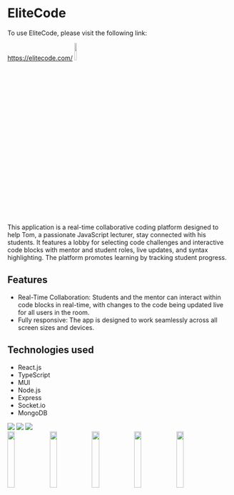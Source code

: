  <h1>EliteCode</h1>
  <p>To use EliteCode, please visit the following link:</p>
  <a href="https://o-pea-m2qy.onrender.com">https://elitecode.com/</a>
   <img src="https://res.cloudinary.com/dmmsf57ko/image/upload/v1733873001/EliteCode/rb0j9irxn3k4ealzywkl.png" width="10%" />
<p>This application is a real-time collaborative coding platform designed to help Tom, a passionate JavaScript lecturer, stay connected with his students. It features a lobby for selecting code challenges and interactive code blocks with mentor and student roles, live updates, and syntax highlighting. The platform promotes learning by tracking student progress.</p>
  <h2>Features</h2>
  <ul>
    <li>Real-Time Collaboration: Students and the mentor can interact within code blocks in real-time, with changes to the code being updated live for all users in the room.</li>
    <li>Fully responsive: The app is designed to work seamlessly across all screen sizes and devices.</li>
  </ul>


  <h2>Technologies used</h2>
  <ul>
    <li>React.js</li>
    <li>TypeScript</li>
    <li>MUI</li>
    <li>Node.js</li>
    <li>Express</li>
    <li>Socket.io</li>
    <li>MongoDB</li>
  </ul>
  <img src="https://res.cloudinary.com/dmmsf57ko/image/upload/v1688390117/WhatsApp_Image_2023-07-03_at_16.06.55_opabvb.jpg"/>
  <img src="https://res.cloudinary.com/dmmsf57ko/image/upload/v1688390118/WhatsApp_Image_2023-07-03_at_16.08.31_z3eubp.jpg"/>
  <img src="https://res.cloudinary.com/dmmsf57ko/image/upload/v1688390118/WhatsApp_Image_2023-07-03_at_16.06.17_yz12iz.jpg"/>
 <div>
 <img width="18%"  src="https://res.cloudinary.com/dmmsf57ko/image/upload/v1688390117/WhatsApp_Image_2023-07-03_at_16.09.51-removebg-preview_ztyuic.png"/>
 <img width="18%"  src="https://res.cloudinary.com/dmmsf57ko/image/upload/v1688390118/WhatsApp_Image_2023-07-03_at_16.09.17-removebg-preview_wpltjn.png"/>
 <img width="18%"  src="https://res.cloudinary.com/dmmsf57ko/image/upload/v1688390117/WhatsApp_Image_2023-07-03_at_16.09.31-removebg-preview_gcwvni.png"/>
 <img width="18%"  src="https://res.cloudinary.com/dmmsf57ko/image/upload/v1688390118/WhatsApp_Image_2023-07-03_at_16.12.20-removebg-preview_k2qk1b.png"/>
 <img width="18%"  src="https://res.cloudinary.com/dmmsf57ko/image/upload/v1688390118/WhatsApp_Image_2023-07-03_at_16.10.12-removebg-preview_bdhumm.png"/>
</div>
 
